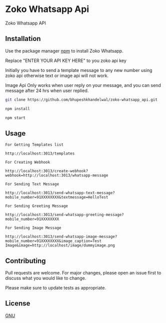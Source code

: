 # Zoko Whatsapp Api
Zoko Whatsapp API

## Installation

Use the package manager [npm](https://nodejs.org/en/) to install Zoko Whatsapp.

Replace "ENTER YOUR API KEY HERE" to you zoko api key

Initially you have to send a template message to any new number using zoko api otherwise text or image api will not work.

Image Api Only works when user reply on your message, and you can send message after 24 hrs when user replied.

```bash
git clone https://github.com/bhupeshkhandelwal/zoko-whatsapp_api.git
```

```bash
npm install
```

```bash
npm start
```

## Usage

```url
For Getting Templates list

http://localhost:3013/templates

For Creating Webhook

http://localhost:3013/create-webhook?webhook=http://localhost:3013/whatsapp-message

For Sending Text Message 

http://localhost:3013/send-whatsapp-text-message?mobile_number=91XXXXXXXX&textmessage=HelloTest

For Sending Greeting Message 

http://localhost:3013/send-whatsapp-greeting-message?mobile_number=91XXXXXXXX

For Sending Image Message 

http://localhost:3013/send-whatsapp-image-message?mobile_number=91XXXXXXXX&image_caption=Test Image&image=http://localhost/image/dummyimage.png

```

## Contributing
Pull requests are welcome. For major changes, please open an issue first to discuss what you would like to change.

Please make sure to update tests as appropriate.

## License
[GNU](https://www.gnu.org/licenses/gpl-3.0.en.html)
